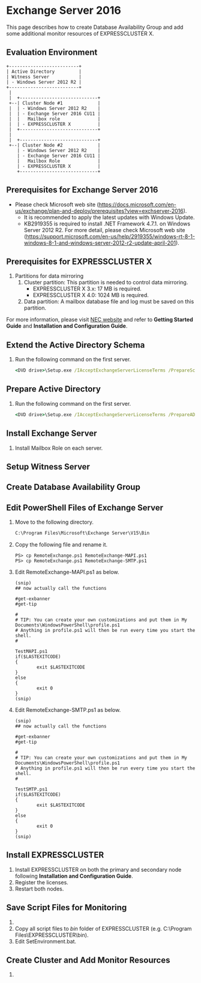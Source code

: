 # Exchange Server 2016
This page describes how to create Database Availability Group and add some additional monitor resources of EXPRESSCLUSTER X.

## Evaluation Environment
```
+--------------------------+
| Active Directory         |
| Witness Server           |
| - Windows Server 2012 R2 |
+--------------------------+
 |
 |  +-----------------------------+
 +--| Cluster Node #1             |
 |  | - Windows Server 2012 R2    |
 |  | - Exchange Server 2016 CU11 |
 |  |   Mailbox role              |
 |  | - EXPRESSCLUSTER X          |
 |  +-----------------------------+
 |
 |  +-----------------------------+
 +--| Cluster Node #2             |
    | - Windows Server 2012 R2    |
    | - Exchange Server 2016 CU11 |
    |   Mailbox Role              |
    | - EXPRESSCLUSTER X          |
    +-----------------------------+
```

## Prerequisites for Exchange Server 2016
- Please check Microsoft web site (https://docs.microsoft.com/en-us/exchange/plan-and-deploy/prerequisites?view=exchserver-2016).
  - It is recommended to apply the latest updates with Windows Update.
  - KB2919355 is required to install .NET Framework 4.7.1. on Windows Server 2012 R2. For more detail, please check Microsoft web site (https://support.microsoft.com/en-us/help/2919355/windows-rt-8-1-windows-8-1-and-windows-server-2012-r2-update-april-201).

## Prerequisites for EXPRESSCLUSTER X
1. Partitions for data mirroring
   1. Cluster partition: This partition is needed to control data mirroring. 
      - EXPRESSCLUSTER X 3.x: 17 MB is required.
      - EXPRESSCLUSTER X 4.0: 1024 MB is required.
   1. Data partition: A mailbox database file and log must be saved on this partition.

For more information, please visit [NEC website](http://www.nec.com/en/global/prod/expresscluster/en/support/manuals.html?) and refer to **Getting Started Guide** and **Installation and Configuration Guide**.

## Extend the Active Directory Schema
1. Run the following command on the first server.  
   ```bat
   <DVD drive>\Setup.exe /IAcceptExchangeServerLicenseTerms /PrepareSchema
   ```

## Prepare Active Directory
1. Run the following command on the first server.  
   ```bat
   <DVD drive>\Setup.exe /IAcceptExchangeServerLicenseTerms /PrepareAD /OrganizationName:"ExchOrg"
   ```

## Install Exchange Server
1. Install Mailbox Role on each server.

## Setup Witness Server


## Create Database Availability Group


## Edit PowerShell Files of Exchange Server
1. Move to the following directory.
   ```bat
   C:\Program Files\Microsoft\Exchange Server\V15\Bin
   ```
1. Copy the following file and rename it.
   ```
   PS> cp RemoteExchange.ps1 RemoteExchange-MAPI.ps1
   PS> cp RemoteExchange.ps1 RemoteExchange-SMTP.ps1
   ```
1. Edit RemoteExchange-MAPI.ps1 as below.
    ```
    (snip)
    ## now actually call the functions 
    
    #get-exbanner 
    #get-tip 
    
    #
    # TIP: You can create your own customizations and put them in My Documents\WindowsPowerShell\profile.ps1
    # Anything in profile.ps1 will then be run every time you start the shell. 
    #

    TestMAPI.ps1
    if($LASTEXITCODE)
    {
            exit $LASTEXITCODE
    }
    else
    {
            exit 0
    }
    (snip)
    ```
1. Edit RemoteExchange-SMTP.ps1 as below.
    ```
    (snip)
    ## now actually call the functions 
    
    #get-exbanner 
    #get-tip 
    
    #
    # TIP: You can create your own customizations and put them in My Documents\WindowsPowerShell\profile.ps1
    # Anything in profile.ps1 will then be run every time you start the shell. 
    #

    TestSMTP.ps1
    if($LASTEXITCODE)
    {
            exit $LASTEXITCODE
    }
    else
    {
            exit 0
    }
    (snip)
    ```

## Install EXPRESSCLUSTER
1. Install EXPRESSCLUSTER on both the primary and secondary node following **Installation and Configuration Guide**.
1. Register the licenses.
1. Restart both nodes.

## Save Script Files for Monitoring
1. 
1. Copy all script files to *bin* folder of EXPRESSCLUSTER (e.g. C:\Program Files\EXPRESSCLUSTER\bin).
1. Edit SetEnvironment.bat.

## Create Cluster and Add Monitor Resources
1. 
